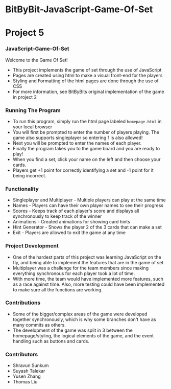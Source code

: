 # BitByBit-JavaScript-Game-Of-Set
# Project 5
### JavaScript-Game-Of-Set
Welcome to the Game Of Set! 
* This project implements the game of set through the use of JavaScript
* Pages are created using html to make a visual front-end for the players
* Styling and Formatting of the html pages are done through the use of CSS
* For more information, see BitByBits original implementation of the game in project 2



### Running The Program
* To run this program, simply run the html page labeled ```homepage.html``` in your local browser
* You will first be prompted to enter the number of players playing. The game also supports singleplayer so entering 1 is also allowed!
* Next you will be prompted to enter the names of each player.
* Finally the program takes you to the game board and you are ready to play!
* When you find a set, click your name on the left and then choose your cards.
* Players get +1 point for correctly identifying a set and -1 point for it being incorrect.


### Functionality
* Singleplayer and Multiplayer - Multiple players can play at the same time
* Names - Players can have their own player names to see their progress
* Scores - Keeps track of each player's score and displays all synchronously to keep track of the winner
* Animations - Created animations for showing card hints
* Hint Generator - Shows the player 2 of the 3 cards that can make a set
* Exit - Players are allowed to exit the game at any time

### Project Development
* One of the hardest parts of this project was learning JavaScript on the fly, and being able to implement the features that are in the game of set.
* Multiplayer was a challenge for the team members since making everything synchronous for each player took a lot of time.
* With more time, the team would have implemented more features, such as a race against time. Also, more testing could have been implemented to make sure all the functions are working. 

### Contributions
* Some of the bigger/complex areas of the game were developed together synchronously, which is why some branches don't have as many commits as others. 
* The development of the game was split in 3 between the homepage/styling, the logical elements of the game, and the event handling such as buttons and cards.

### Contributors 
* Shravun Sunkum
* Suyash Talekar
* Yusen Zhang
* Thomas Liu
